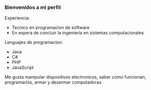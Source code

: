 ### Bienvenidos a mi perfil

Experiencia:
- Tecnico en programacion de software
- En espera de concluir la ingenieria en sistemas computacionales

Lenguajes de programacion:
- Java
- C#
- PHP
- JavaScript

Me gusta manipular dispositivos electronicos, saber como funcionan, programarlos, armar y desarmar computadoras
